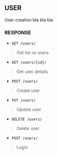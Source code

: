 ## USER
User creation bla bla bla

### RESPONSE
* `GET /users/`


> Get list os users
* `GET /users/{id}/`
> Get user details
* `POST /users/`
> Create user
* `PUT /users/`
> Update user
* `DELETE /users/`
> Delete user
* `POST /users/`
> Login